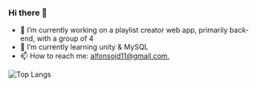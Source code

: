 ### Hi there 👋
- 🔭 I’m currently working on a playlist creator web app, primarily back-end, with a group of 4
- 🌱 I’m currently learning unity & MySQL
- 📫 How to reach me: alfonsojd11@gmail.com,
 
![Top Langs](https://github-readme-stats.vercel.app/api/top-langs/?username=delac129&theme=tokyonight)




<!--
**delac129/delac129** is a ✨ _special_ ✨ repository because its `README.md` (this file) appears on your GitHub profile.

Here are some ideas to get you started:

- 🔭 I’m currently working on ...
- 🌱 I’m currently learning ...
- 👯 I’m looking to collaborate on ...
- 🤔 I’m looking for help with ...
- 💬 Ask me about ...
- 📫 How to reach me: ...
- 😄 Pronouns: ...
- ⚡ Fun fact: ...
-->
